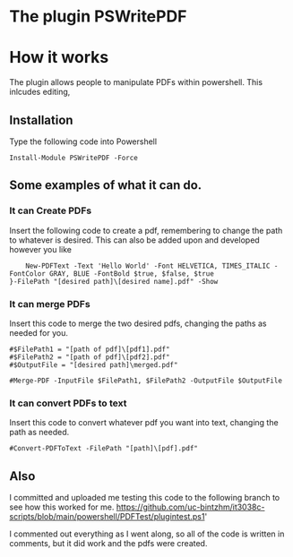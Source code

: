 The plugin PSWritePDF
======

# How it works

The plugin allows people to manipulate PDFs within powershell. This inlcudes editing, 

## Installation

Type the following code into Powershell

``` Install-Module PSWritePDF -Force ```

## Some examples of what it can do. 

### It can Create PDFs
Insert the following code to create a pdf, remembering to change the path to whatever is desired. This can also be added upon and developed however you like

```New-PDF {
    New-PDFText -Text 'Hello World' -Font HELVETICA, TIMES_ITALIC -FontColor GRAY, BLUE -FontBold $true, $false, $true
}-FilePath "[desired path]\[desired name].pdf" -Show
```

### It can merge PDFs
Insert this code to merge the two desired pdfs, changing the paths as needed for you. 

```
#$FilePath1 = "[path of pdf]\[pdf1].pdf"
#$FilePath2 = "[path of pdf]\[pdf2].pdf"
#$OutputFile = "[desired path]\merged.pdf"

#Merge-PDF -InputFile $FilePath1, $FilePath2 -OutputFile $OutputFile
```
### It can convert PDFs to text
Insert this code to convert whatever pdf you want into text, changing the path as needed. 
```
#Convert-PDFToText -FilePath "[path]\[pdf].pdf"
```

## Also

I committed and uploaded me testing this code to the following branch to see how this worked for me.
https://github.com/uc-bintzhm/it3038c-scripts/blob/main/powershell/PDFTest/plugintest.ps1'

I commented out everything as I went along, so all of the code is written in comments, but it did work and the pdfs were created. 
